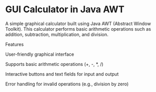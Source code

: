 # GUI Calculator in Java AWT

A simple graphical calculator built using Java AWT (Abstract Window Toolkit). This calculator performs basic arithmetic operations such as addition, subtraction, multiplication, and division.

Features

User-friendly graphical interface

Supports basic arithmetic operations (+, -, *, /)

Interactive buttons and text fields for input and output

Error handling for invalid operations (e.g., division by zero)



